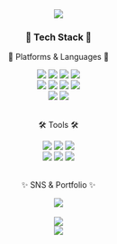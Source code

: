 <div align=center>
	<img src="https://capsule-render.vercel.app/api?type=wave&color=086A87&fontAlign=50&fontAlignY=30&text=Jihee%20Yun&descAlign=70&descAlignY=55&height=200&fontSize=80&fontColor=ffffff" />	
</div>
<div align=center>
	<h3>📌 Tech Stack 📌</h3>
	<p>🤍 Platforms & Languages 🤍</p>
</div>
<div align="center">
	<img src="https://img.shields.io/badge/Java-007396?style=flat&logo=Conda-Forge&logoColor=white" />
	<img src="https://img.shields.io/badge/HTML5-E34F26?style=flat&logo=HTML5&logoColor=white" />
	<img src="https://img.shields.io/badge/CSS3-1572B6?style=flat&logo=CSS3&logoColor=white" />
	<img src="https://img.shields.io/badge/JavaScript-F7DF1E?style=flat&logo=JavaScript&logoColor=white" />
	<br>
	<img src="https://img.shields.io/badge/Spring Boot-6DB33F?style=flat&logo=Spring Boot&logoColor=white" />
  <img src="https://img.shields.io/badge/React-61DAFB?style=flat&logo=React&logoColor=white" />
	<img src="https://img.shields.io/badge/JPA-CCCCCC?style=flat&logo=Spring&logoColor=white" />
	<img src="https://img.shields.io/badge/Mybatis-000000?style=flat&logo=Fluentd&logoColor=white" />
	<br>
	<img src="https://img.shields.io/badge/Oracle%20SQL-F80000?style=flat&logo=Oracle&logoColor=white" />
	<img src="https://img.shields.io/badge/MySQL-4479A1?style=flat&logo=MySQL&logoColor=white" />
</div>
<br>
<div align=center>
	<p>🛠 Tools 🛠</p>
</div>
<div align=center>
	<img src="https://img.shields.io/badge/IntelliJ-E4405F?style=flat&logo=IntelliJ IDEA&logoColor=white" />
	<img src="https://img.shields.io/badge/Visual%20Studio%20Code-007ACC?style=flat&logo=VisualStudioCode&logoColor=white" />
  <img src="https://img.shields.io/badge/Eclipse%20IDE-2C2255?style=flat&logo=EclipseIDE&logoColor=white" />
	<br>
	<img src="https://img.shields.io/badge/Tomcat-F8DC75?style=flat&logo=ApacheTomcat&logoColor=white" />
	<img src="https://img.shields.io/badge/AWS-232F3E?style=flat&logo=AmazonAWS&logoColor=white" />
	<img src="https://img.shields.io/badge/GitHub-181717?style=flat&logo=GitHub&logoColor=white" />
</div>
<br>
<div align=center>
	<p>✨ SNS & Portfolio ✨</p>
</div>

<div align=center>
	<img src="https://github-readme-stats.vercel.app/api/top-langs/?username=jihee-yun&layout=compact"><br><br>
	<img src="https://github-readme-stats.vercel.app/api?username=jihee-yun&show_icons=true">
</div>

<div align=center>
	<img src="https://capsule-render.vercel.app/api?type=reverse&color=086A87&fontAlign=50&fontAlignY=30&text=감사합니다&descAlign=70&descAlignY=55&height=200&fontSize=60&fontColor=ffffff" />
</div>
